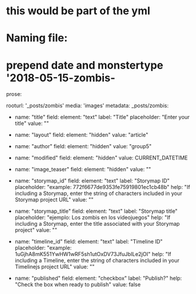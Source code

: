 # this would be part of the yml

# Naming file: 
# prepend date and monstertype '2018-05-15-zombis-

prose:

rooturl: '_posts/zombis'
media: 'images'
metadata:
  _posts/zombis:

   - name: "title"
   field:
   element: "text"
   label: "Title"
   placeholder: "Enter your title"
   value: ""

   - name: "layout"
   field:
   element: "hidden"
   value: "article"

   - name: "author"
   field:
   element: "hidden"
   value: "group5"

   - name: "modified"
   field:
   element: "hidden"
   value: CURRENT_DATETIME

   - name: "image_teaser"
   field:
   element: "hidden"
   value: ""

   - name: "storymap_id"
   field:
   element: "text"
   label: "Storymap ID"
   placeholder: "example: 772f6677de9353fe75919801ec1cb48b"
   help: "If including a Storymap, enter the string of characters included in your Storymap project URL"
   value: ""

   - name: "storymap_title"
   field:
   element: "text"
   label: "Storymap title"
   placeholder: "ejemplo: Los zombis en los videojuegos"
   help: "If including a Storymap, enter the title associated with your Storymap project"
   value: ""

   - name: "timeline_id"
   field:
   element: "text"
   label: "Timeline ID"
   placeholder: "example: 1uGjhA8mK551YwHW1wRF5sh1utOxDV73JfuJbILe2jOI"
   help: "If including a Timeline, enter the string of characters included in your Timelinejs project URL"
   value: ""

   - name: "published"
   field:
   element: "checkbox"
   label: "Publish?"
   help: "Check the box when ready to publish"
   value: false
